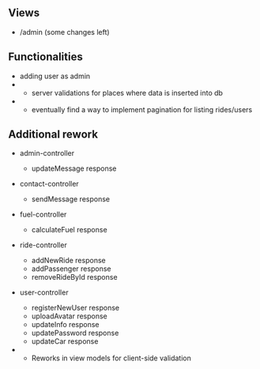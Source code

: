 ## Views
- /admin (some changes left)

## Functionalities
- adding user as admin
- * server validations for places where data is inserted into db
- * eventually find a way to implement pagination for listing rides/users

## Additional rework
- admin-controller
    - updateMessage response
- contact-controller
    - sendMessage response
- fuel-controller
    - calculateFuel response
- ride-controller
    - addNewRide response
    - addPassenger response
    - removeRideById response
- user-controller
    - registerNewUser response
    - uploadAvatar response
    - updateInfo response
    - updatePassword response
    - updateCar response

- * Reworks in view models for client-side validation
